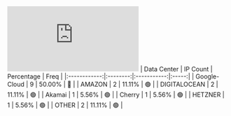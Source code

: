 ![Diagramm](https://github.com/obajay/StateSync-snapshots/blob/main/Projects/Xpla/1/README.md)
| Data Center | IP Count | Percentage | Freq |
|:------------:|:--------:|:-----------:|:-----:|
| Google-Cloud | 9 | 50.00% | 🔴 |
| AMAZON | 2 | 11.11% | 🟢 |
| DIGITALOCEAN | 2 | 11.11% | 🟢 |
| Akamai | 1 | 5.56% | 🟢 |
| Cherry | 1 | 5.56% | 🟢 |
| HETZNER | 1 | 5.56% | 🟢 |
| OTHER | 2 | 11.11% | 🟢 |